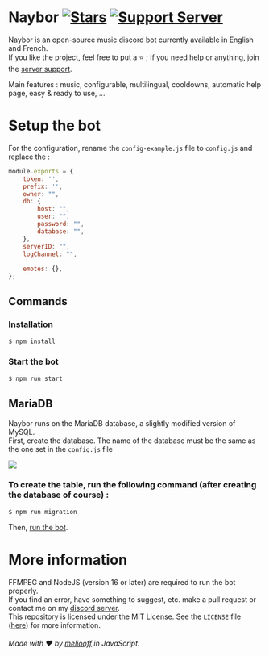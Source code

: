 # Naybor [![Stars](https://img.shields.io/github/stars/meliooff/naybor)](https://github.com/antoinemcx/naybor) [![Support Server](https://img.shields.io/discord/738122381062832180.svg?label=&logo=discord&logoColor=ffffff&color=7389D8&labelColor=6A7EC2)](https://discord.gg/G6WQsMQShZ)

Naybor is an open-source music discord bot currently available in English and French.   
If you like the project, feel free to put a ⭐ ; If you need help or anything, join the [server support](https://discord.gg/G6WQsMQShZ).

Main features : music, configurable, multilingual, cooldowns, automatic help page, easy & ready to use, ...

# Setup the bot

For the configuration, rename the `config-example.js` file to `config.js` and replace the :
```js
module.exports = {
    token: '',
    prefix: '',
    owner: "",
    db: {
        host: "",
        user: "",
        password: "",
        database: "",
    },
    serverID: "",
    logChannel: "",
    
    emotes: {},
};
```

## Commands

### Installation

```sh
$ npm install
```

### Start the bot

```sh
$ npm run start
```

## MariaDB

Naybor runs on the MariaDB database, a slightly modified version of MySQL.<br>
First, create the database. The name of the database must be the same as the one set in the `config.js` file  

![](https://i.imgur.com/ALeKvsf.png)

### To create the table, run the following command (after creating the database of course) :

```sh
$ npm run migration
```

Then, [run the bot](#start-the-bot).

# More information

FFMPEG and NodeJS (version 16 or later) are required to run the bot properly.  
If you find an error, have something to suggest, etc. make a pull request or contact me on my [discord server](https://discord.gg/G6WQsMQShZ).  
This repository is licensed under the MIT License. See the `LICENSE` file ([here](https://github.com/antoinemcx/naybor/blob/master/LICENSE)) for more information.   


###### Made with ❤️ by [meliooff](https://github.com/antoinemcx) in JavaScript.
